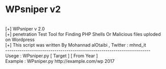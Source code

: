 # WPsniper v2
<br />
[+]  WPsniper v 2.0<br />
[+]  penetration Test Tool for Finding PHP Shells Or Malicious files uploded on Wordpress <br />
[+]  This script was written By Mohannad alOtaibi , Twitter : mhnd_it<br />
-----------------------------------------------------------------------<br />
Usege 	:  WPsniper.py [ Target ] [ From Year ] <br />
Example  :  WPsniper.py http://example.com/wp 2017 <br />



